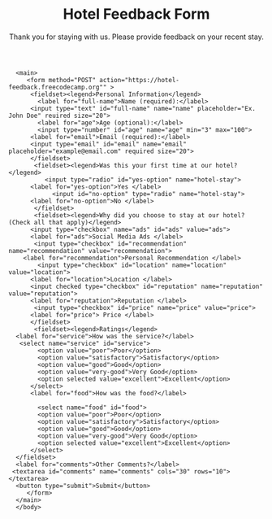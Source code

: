 <!DOCTYPE html>
  <html lang="en">
    <head>
      <meta charset="utf-8">
      <title>Hotel Feedback Forn </title>
    </head><body>
         <header><h1>Hotel Feedback Form</h1>
    <p>Thank you for staying with us. Please provide feedback on your recent stay.</p></header>
   
      <main>
         <form method="POST" action="https://hotel-feedback.freecodecamp.org"" >
          <fieldset><legend>Personal Information</legend>
            <label for="full-name">Name (required):</label>
          <input type="text" id="full-name" name="name" placeholder="Ex. John Doe" reuired size="20">
            <label for="age">Age (optional):</label>
            <input type="number" id="age" name="age" min="3" max="100">
          <label for="email">Email (required):</label>
          <input type="email" id="email" name="email" placeholder="example@email.com" required size="20">
          </fieldset>
           <fieldset><legend>Was this your first time at our hotel?</legend>
              <input type="radio" id="yes-option" name="hotel-stay">
          <label for="yes-option">Yes </label>
                <input id="no-option" type="radio" name="hotel-stay">
          <label for="no-option">No </label>
           </fieldset>
           <fieldset><legend>Why did you choose to stay at our hotel? (Check all that apply)</legend>
          <input type="checkbox" name="ads" id="ads" value="ads">
          <label for="ads">Social Media Ads </label>
           <input type="checkbox" id="recommendation" name="recommendation" value="recommendation">
        <label for="recommendation">Personal Recommendation </label>
            <input type="checkbox" id="location" name="location" value="location">
          <label for="location">Location </label>
          <input checked type="checkbox" id="reputation" name="reputation" value="reputation">
          <label for="reputation">Reputation </label>
           <input type="checkbox" id="price" name="price" value="price">
          <label for="price"> Price </label>
          </fieldset>
           <fieldset><legend>Ratings</legend>
      <label for="service">How was the service?</label> 
       <select name="service" id="service">
            <option value="poor">Poor</option>
            <option value="satisfactory">Satisfactory</option>
            <option value="good">Good</option>
            <option value="very-good">Very Good</option>
            <option selected value="excellent">Excellent</option>
          </select>
          <label for="food">How was the food?</label>
  
            <select name="food" id="food">
            <option value="poor">Poor</option>
            <option value="satisfactory">Satisfactory</option>
            <option value="good">Good</option>
            <option value="very-good">Very Good</option>
            <option selected value="excellent">Excellent</option>
          </select>
      </fieldset>
      <label for="comments">Other Comments?</label>
     <textarea id="comments" name="comments" cols="30" rows="10"></textarea>
      <button type="submit">Submit</button>
         </form>
      </main>
      </body>
